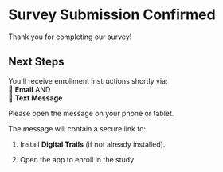 # Survey Submission Confirmed

Thank you for completing our survey!

## Next Steps

You'll receive enrollment instructions shortly via:  
📧 **Email** AND  
📱 **Text Message**

Please open the message on your phone or tablet.

The message will contain a secure link to:  
1. Install **Digital Trails** (if not already installed). 

2. Open the app to enroll in the study